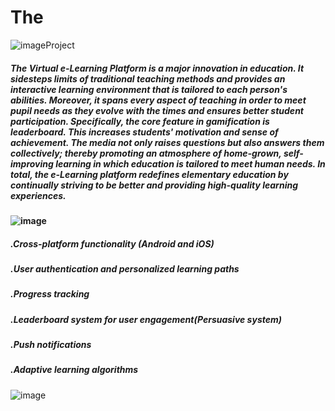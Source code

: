 ﻿# The
 ![image](https://github.com/user-attachments/assets/57b97295-5a2e-4f37-9a86-2da515ead719)Project     
##### The Virtual e-Learning Platform is a major innovation in education. It sidesteps limits of traditional teaching methods and provides an interactive learning environment that is tailored to each person's abilities. Moreover, it spans every aspect of teaching in order to meet pupil needs as they evolve with the times and ensures better student participation. Specifically, the core feature in gamification is leaderboard. This increases students' motivation and sense of achievement. The media not only raises questions but also answers them collectively; thereby promoting an atmosphere of home-grown, self-improving learning in which education is tailored to meet human needs. In total, the e-Learning platform redefines elementary education by continually striving to be better and providing high-quality learning experiences.
#### ![image](https://github.com/user-attachments/assets/ceb1e979-5584-440b-9e61-cf419754aee2)
##### .Cross-platform functionality (Android and iOS)
##### .User authentication and personalized learning paths
##### .Progress tracking
##### .Leaderboard system for user engagement(Persuasive system)
##### .Push notifications
##### .Adaptive learning algorithms
![image](https://github.com/user-attachments/assets/f42da6bb-71c8-4f7b-a9a1-e8439bcf18b1)

